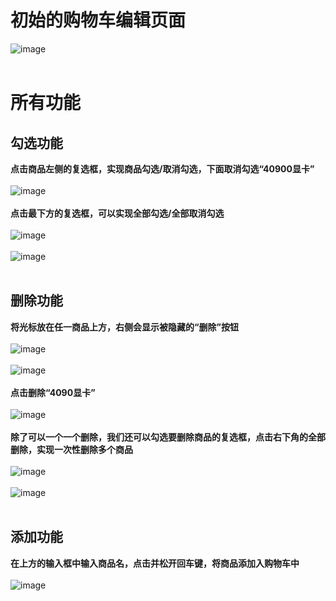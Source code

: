 # 初始的购物车编辑页面
![image](https://user-images.githubusercontent.com/106224527/235359482-9c946261-e514-440c-baf8-bb9385f6ca94.png)<br/><br/>
# 所有功能
## 勾选功能
**点击商品左侧的复选框，实现商品勾选/取消勾选，下面取消勾选“40900显卡”**<br/><br/>
![image](https://user-images.githubusercontent.com/106224527/235359592-3d0c18c7-e424-489a-a7f7-3e1c232fe57e.png)<br/><br/>
**点击最下方的复选框，可以实现全部勾选/全部取消勾选**<br/><br/>
![image](https://user-images.githubusercontent.com/106224527/235359647-f85af1d2-788c-49b7-9103-37d2353a1479.png)<br/><br/>
![image](https://user-images.githubusercontent.com/106224527/235359656-c7d61396-2a19-4ad1-842b-b853c4ce99b7.png)<br/><br/>
## 删除功能
**将光标放在任一商品上方，右侧会显示被隐藏的“删除”按钮**<br/><br/>
![image](https://user-images.githubusercontent.com/106224527/235359714-839d17fc-d7eb-4d7c-b91f-5b34e272fa0a.png)<br/><br/>
![image](https://user-images.githubusercontent.com/106224527/235359725-c093c4bf-0bec-43c2-ace4-0466c8dea758.png)<br/><br/>
**点击删除“4090显卡”**<br/><br/>
![image](https://user-images.githubusercontent.com/106224527/235359748-b5498507-4ece-40b1-9bb5-458618b33f64.png)<br/><br/>
**除了可以一个一个删除，我们还可以勾选要删除商品的复选框，点击右下角的全部删除，实现一次性删除多个商品**<br/><br/>
![image](https://user-images.githubusercontent.com/106224527/235359786-ca56d12e-aebf-4bd1-a4f2-ab933925f983.png)<br/><br/>
![image](https://user-images.githubusercontent.com/106224527/235359854-b82d62f6-49d0-4dc6-9bb3-36f0a0e78d25.png)<br/><br/>
## 添加功能
**在上方的输入框中输入商品名，点击并松开回车键，将商品添加入购物车中**<br/><br/>
![image](https://user-images.githubusercontent.com/106224527/235359899-6f172fcc-df21-4061-9b2a-19a65ee6df4f.png)<br/><br/>


